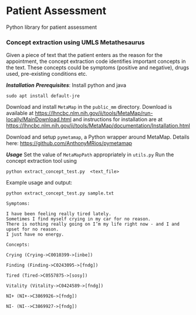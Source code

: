 # Patient Assessment
Python library for patient assessment

### Concept extraction using UMLS Metathesaurus
Given a piece of text that the patient enters as the reason for the appointment, the concept extraction code identifies important concepts in the text. These concepts could be symptoms (positive and negative), drugs used, pre-existing conditions etc.

***Installation***
***Prerequisites***: Install python and java 
```
sudo apt install default-jre
```

Download and install  `MetaMap` in the `public_mm` directory. Download is available at https://lhncbc.nlm.nih.gov/ii/tools/MetaMap/run-locally/MainDownload.html and instructions for installation are at https://lhncbc.nlm.nih.gov/ii/tools/MetaMap/documentation/Installation.html

Download and setup `pymetamap`, a Python wrapper around MetaMap. Details here: https://github.com/AnthonyMRios/pymetamap

***Usage***
Set the value of `MetaMapPath` appropriately in `utils.py`
Run the concept extraction tool using
```
python extract_concept_test.py  <text_file>
```

Example usage and output:
```
python extract_concept_test.py sample.txt

Symptoms:

I have been feeling really tired lately.
Sometimes I find myself crying in my car for no reason.
There is nothing really going on I’m my life right now - and I and upset for no reason.
I just have no energy.

Concepts:

Crying (Crying->C0010399->[inbe])

Finding (Finding->C0243095->[fndg])

Tired (Tired->C0557875->[sosy])

Vitality (Vitality->C0424589->[fndg])

NI+ (NI+->C3869926->[fndg])

NI- (NI-->C3869927->[fndg])
```
